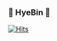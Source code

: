 ### 👋 HyeBin 👋
[![Hits](https://hits.seeyoufarm.com/api/count/incr/badge.svg?url=https%3A%2F%2Fgithub.com%2Fhyebln&count_bg=%23FFD4D4&title_bg=%23FF8888&icon=&icon_color=%23E7E7E7&title=VISIT&edge_flat=false)](https://hits.seeyoufarm.com)

